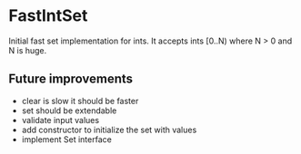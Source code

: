 FastIntSet
==========
Initial fast set implementation for ints.
It accepts ints [0..N) where N > 0 and N is huge.

## Future improvements
- clear is slow it should be faster
- set should be extendable
- validate input values
- add constructor to initialize the set with values
- implement Set<Integer> interface
